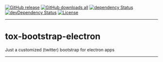 [![GitHub release][github-image-release]][github-url]
[![GitHub downloads all][github-image-downloads-all]][github-url]
[![dependency Status][dependency-image]][dependency-url]
[![devDependency Status][devDependency-image]][devDependency-url]
[![License][license-image]][license-url]

***

# tox-bootstrap-electron

Just a customized (twitter) bootstrap for electron apps

***

[github-image-release]: https://img.shields.io/github/release/dasrick/tox-bootstrap-electron.svg?style=flat-square
[github-image-downloads-all]: https://img.shields.io/github/downloads/dasrick/tox-bootstrap-electron/total.svg?style=flat-square
[github-url]: https://github.com/dasrick/tox-bootstrap-electron

[dependency-image]: https://david-dm.org/dasrick/tox-bootstrap-electron/status.svg?style=flat-square
[dependency-url]: https://david-dm.org/dasrick/tox-bootstrap-electron#info=dependencies
[devDependency-image]: https://david-dm.org/dasrick/tox-bootstrap-electron/dev-status.svg?style=flat-square
[devDependency-url]: https://david-dm.org/dasrick/tox-bootstrap-electron#info=devDependencies

[license-image]: https://img.shields.io/github/license/dasrick/tox-bootstrap-electron.svg?style=flat-square
[license-url]: https://github.com/dasrick/tox-bootstrap-electron/blob/master/LICENSE
